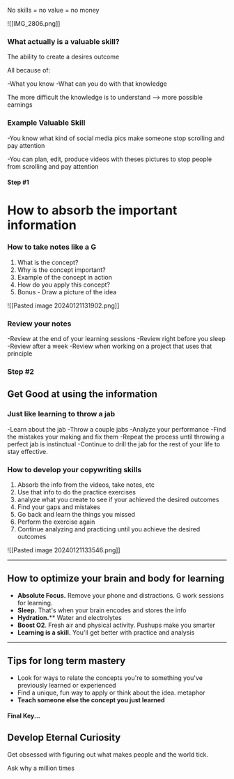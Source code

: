 
No skills = no value = no money

![[IMG_2806.png]]

### What actually is a valuable skill?

The ability to create a desires outcome

All because of:

-What you know
-What can you do with that knowledge

The more difficult the knowledge is to understand —> more possible earnings

### Example Valuable Skill

-You know what kind of social media pics make someone stop scrolling and pay attention

-You can plan, edit, produce videos with theses pictures to stop people from scrolling and pay attention

#### Step #1

# **How to absorb the important information**

### How to take notes like a G

1. What is the concept?
2. Why is the concept important?
3. Example of the concept in action
4. How do you apply this concept?
5. Bonus - Draw a picture of the idea

![[Pasted image 20240121131902.png]]


### Review your notes

-Review at the end of your learning sessions
-Review right before you sleep
-Review after a week
-Review when working on a project that uses that principle

### Step #2
## Get Good at using the information



### Just like learning to throw a jab

-Learn about the jab
-Throw a couple jabs
-Analyze your performance
-Find the mistakes your making and fix them
-Repeat the process until throwing a perfect jab 
  is instinctual
-Continue to drill the jab for the rest of your life to
  stay effective. 

### How to develop your copywriting skills

1. Absorb the info from the videos, take notes, etc
2. Use that info to do the practice exercises
3. analyze what you create to see if your achieved the desired outcomes
4. Find your gaps and mistakes
5. Go back and learn the things you missed
6. Perform the exercise again
7. Continue analyzing and practicing until you achieve the desired outcomes

![[Pasted image 20240121133546.png]]

---
## How to optimize your brain and body for learning

- **Absolute Focus.** Remove your phone and distractions. G work sessions for learning.
- **Sleep.** That's when your brain encodes and stores the info
- **Hydration.**** Water and electrolytes
- **Boost O2**. Fresh air and physical activity. Pushups make you smarter 
- **Learning is a skill.** You'll get better with practice and analysis

---


## Tips for long term mastery

* Look for ways to relate the concepts you're to something you've previously learned or experienced 
* Find a unique, fun way to apply or think about the idea. metaphor
* **Teach someone else the concept you just learned** 


#### Final Key...

## Develop Eternal Curiosity

Get obsessed with figuring out what makes people and the world tick.  

Ask why a million times


